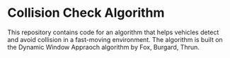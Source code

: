 # Collision Check Algorithm

This repository contains code for an algorithm that helps vehicles detect and avoid collision in a fast-moving environment. The algorithm is built on
the Dynamic Window Appraoch algorithm by Fox, Burgard, Thrun.
